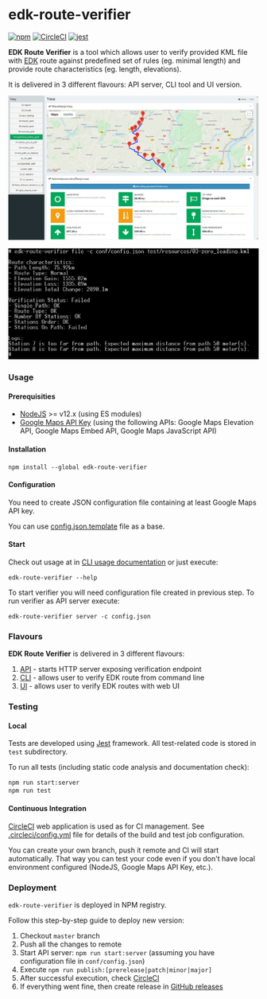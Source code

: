 # edk-route-verifier

[![npm](https://img.shields.io/npm/v/edk-route-verifier.svg?style=flat)](https://www.npmjs.com/package/edk-route-verifier)
[![CircleCI](https://img.shields.io/circleci/project/github/cloudify-cosmo/cloudify-ui-components.svg?style=svg)](https://circleci.com/gh/cloudify-cosmo/cloudify-ui-components)
[![jest](https://img.shields.io/badge/tested_with-jest-99424f.svg)](https://github.com/facebook/jest)

**EDK Route Verifier** is a tool which allows user to verify provided KML file with [EDK](https://edk.org.pl) route against predefined set of rules (eg. minimal length) and provide route characteristics (eg. length, elevations).

It is delivered in 3 different flavours: API server, CLI tool and UI version.

[![UI](./docs/UI.png)](docs/UI.md)

[![CLI](./docs/CLI.png)](docs/CLI.md)

### Usage

#### Prerequisities
* [NodeJS](https://nodejs.org) >= v12.x (using ES modules)
* [Google Maps API Key](https://developers.google.com/maps/documentation/javascript/get-api-key) (using the following APIs: Google Maps Elevation API, Google Maps Embed API, Google Maps JavaScript API)

#### Installation
 
```shell script
npm install --global edk-route-verifier
```

#### Configuration

You need to create JSON configuration file containing at least Google Maps API key. 

You can use [config.json.template](conf/config.json.template) file as a base.


#### Start

Check out usage at in [CLI usage documentation](docs/USAGE.md) or just execute:
  
```shell script
edk-route-verifier --help
```

To start verifier you will need configuration file created in previous step. To run verifier as API server execute:

```shell script
edk-route-verifier server -c config.json
```

### Flavours

**EDK Route Verifier** is delivered in 3 different flavours: 

1. [API](docs/API.md) - starts HTTP server exposing verification endpoint 
2. [CLI](docs/CLI.md) - allows user to verify EDK route from command line
3. [UI](docs/UI.md) - allows user to verify EDK routes with web UI


### Testing

#### Local

Tests are developed using [Jest](https://jestjs.io/) framework. All test-related code is stored in `test` subdirectory.

To run all tests (including static code analysis and documentation check):

```shell script
npm run start:server
npm run test
```

#### Continuous Integration

[CircleCI](https://circleci.com/gh/edk-software/edk-route-verifier) web application is used as for CI management. See [.circleci/config.yml](.circleci/config.yml) file for details of the build and test job configuration.

You can create your own branch, push it remote and CI will start automatically. That way you can test your code even if you don't have local environment configured (NodeJS, Google Maps API Key, etc.).

### Deployment

`edk-route-verifier` is deployed in NPM registry. 

Follow this step-by-step guide to deploy new version:
1. Checkout `master` branch
2. Push all the changes to remote
3. Start API server: `npm run start:server` (assuming you have configuration file in `conf/config.json`)
4. Execute `npm run publish:[prerelease|patch|minor|major]`
5. After successful execution, check [CircleCI](https://circleci.com/gh/edk-software/edk-route-verifier)
5. If everything went fine, then create release in [GitHub releases](https://github.com/edk-software/edk-route-verifier/tags)
